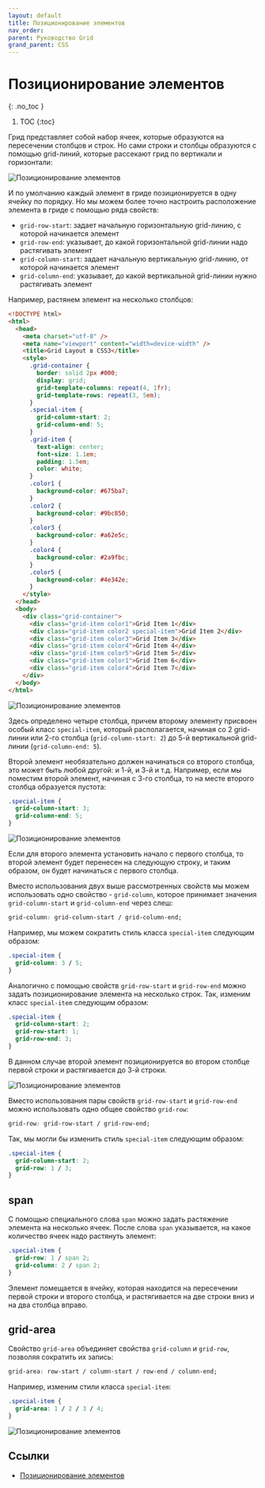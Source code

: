 ```yaml
---
layout: default
title: Позиционирование элементов
nav_order:
parent: Руководство Grid
grand_parent: CSS
---
```


<!-- prettier-ignore-start -->
# Позиционирование элементов
{: .no_toc }
<!-- prettier-ignore-end -->

<!-- prettier-ignore -->
1. TOC
{:toc}

Грид представляет собой набор ячеек, которые образуются на пересечении столбцов и строк. Но сами строки и столбцы образуются с помощью grid-линий, которые рассекают грид по вертикали и горизонтали:

![Позиционирование элементов](grid-6-1.png)

И по умолчанию каждый элемент в гриде позиционируется в одну ячейку по порядку. Но мы можем более точно настроить расположение элемента в гриде с помощью ряда свойств:

- `grid-row-start`: задает начальную горизонтальную grid-линию, с которой начинается элемент
- `grid-row-end`: указывает, до какой горизонтальной grid-линии надо растягивать элемент
- `grid-column-start`: задает начальную вертикальную grid-линию, от которой начинается элемент
- `grid-column-end`: указывает, до какой вертикальной grid-линии нужно растягивать элемент

Например, растянем элемент на несколько столбцов:

```html
<!DOCTYPE html>
<html>
  <head>
    <meta charset="utf-8" />
    <meta name="viewport" content="width=device-width" />
    <title>Grid Layout в CSS3</title>
    <style>
      .grid-container {
        border: solid 2px #000;
        display: grid;
        grid-template-columns: repeat(4, 1fr);
        grid-template-rows: repeat(3, 5em);
      }
      .special-item {
        grid-column-start: 2;
        grid-column-end: 5;
      }
      .grid-item {
        text-align: center;
        font-size: 1.1em;
        padding: 1.5em;
        color: white;
      }
      .color1 {
        background-color: #675ba7;
      }
      .color2 {
        background-color: #9bc850;
      }
      .color3 {
        background-color: #a62e5c;
      }
      .color4 {
        background-color: #2a9fbc;
      }
      .color5 {
        background-color: #4e342e;
      }
    </style>
  </head>
  <body>
    <div class="grid-container">
      <div class="grid-item color1">Grid Item 1</div>
      <div class="grid-item color2 special-item">Grid Item 2</div>
      <div class="grid-item color3">Grid Item 3</div>
      <div class="grid-item color4">Grid Item 4</div>
      <div class="grid-item color5">Grid Item 5</div>
      <div class="grid-item color1">Grid Item 6</div>
      <div class="grid-item color4">Grid Item 7</div>
    </div>
  </body>
</html>
```

![Позиционирование элементов](grid-6-2.png)

Здесь определено четыре столбца, причем второму элементу присвоен особый класс `special-item`, который располагается, начиная со 2 grid-линии или 2-го столбца (`grid-column-start: 2`) до 5-й вертикальной grid-линии (`grid-column-end: 5`).

Второй элемент необязательно должен начинаться со второго столбца, это может быть любой другой: и 1-й, и 3-й и т.д. Например, если мы поместим второй элемент, начиная с 3-го столбца, то на месте второго столбца образуется пустота:

```css
.special-item {
  grid-column-start: 3;
  grid-column-end: 5;
}
```

![Позиционирование элементов](grid-6-3.png)

Если для второго элемента установить начало с первого столбца, то второй элемент будет перенесен на следующую строку, и таким образом, он будет начинаться с первого столбца.

Вместо использования двух выше рассмотренных свойств мы можем использовать одно свойство - `grid-column`, которое принимает значения `grid-column-start` и `grid-column-end` через слеш:

```css
grid-column: grid-column-start / grid-column-end;
```

Например, мы можем сократить стиль класса `special-item` следующим образом:

```css
.special-item {
  grid-column: 3 / 5;
}
```

Аналогично с помощью свойств `grid-row-start` и `grid-row-end` можно задать позиционирование элемента на несколько строк. Так, изменим класс `special-item` следующим образом:

```css
.special-item {
  grid-column-start: 2;
  grid-row-start: 1;
  grid-row-end: 3;
}
```

В данном случае второй элемент позиционируется во втором столбце первой строки и растягивается до 3-й строки.

![Позиционирование элементов](grid-6-4.png)

Вместо использования пары свойств `grid-row-start` и `grid-row-end` можно использовать одно общее свойство `grid-row`:

```css
grid-row: grid-row-start / grid-row-end;
```

Так, мы могли бы изменить стиль `special-item` следующим образом:

```css
.special-item {
  grid-column-start: 2;
  grid-row: 1 / 3;
}
```

## span

С помощью специального слова `span` можно задать растяжение элемента на несколько ячеек. После слова `span` указывается, на какое количество ячеек надо растянуть элемент:

```css
.special-item {
  grid-row: 1 / span 2;
  grid-column: 2 / span 2;
}
```

Элемент помещается в ячейку, которая находится на пересечении первой строки и второго столбца, и растягивается на две строки вниз и на два столбца вправо.

## grid-area

Свойство `grid-area` объединяет свойства `grid-column` и `grid-row`, позволяя сократить их запись:

```css
grid-area: row-start / column-start / row-end / column-end;
```

Например, изменим стили класса `special-item`:

```css
.special-item {
  grid-area: 1 / 2 / 3 / 4;
}
```

![Позиционирование элементов](grid-6-5.png)

## Ссылки

- [Позиционирование элементов](https://metanit.com/web/html5/13.6.php)
